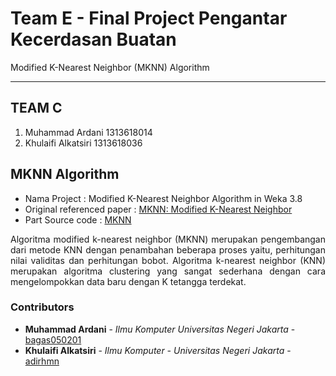 # Team E - Final Project Pengantar Kecerdasan Buatan
Modified K-Nearest Neighbor (MKNN) Algorithm
- - - -

## TEAM C ##

  1. Muhammad Ardani 1313618014
  2. Khulaifi Alkatsiri 1313618036

## MKNN Algorithm ##
* Nama Project : Modified K-Nearest Neighbor Algorithm in Weka 3.8
* Original referenced paper : [MKNN: Modified K-Nearest Neighbor](root/MKNN)
* Part Source code : [MKNN]()

<p align="justify">
      Algoritma modified k-nearest neighbor (MKNN) merupakan pengembangan dari metode KNN dengan penambahan beberapa proses yaitu, perhitungan nilai validitas dan perhitungan bobot. Algoritma k-nearest neighbor (KNN) merupakan algoritma clustering yang sangat sederhana dengan cara mengelompokkan data baru dengan K tetangga terdekat. 
</p>

### Contributors ###

* **Muhammad Ardani** - *Ilmu Komputer Universitas Negeri Jakarta* - [bagas050201](https://github.com/ardani77)
* **Khulaifi Alkatsiri** - *Ilmu Komputer - Universitas Negeri Jakarta* - [adirhmn](https://github.com/Leffial)